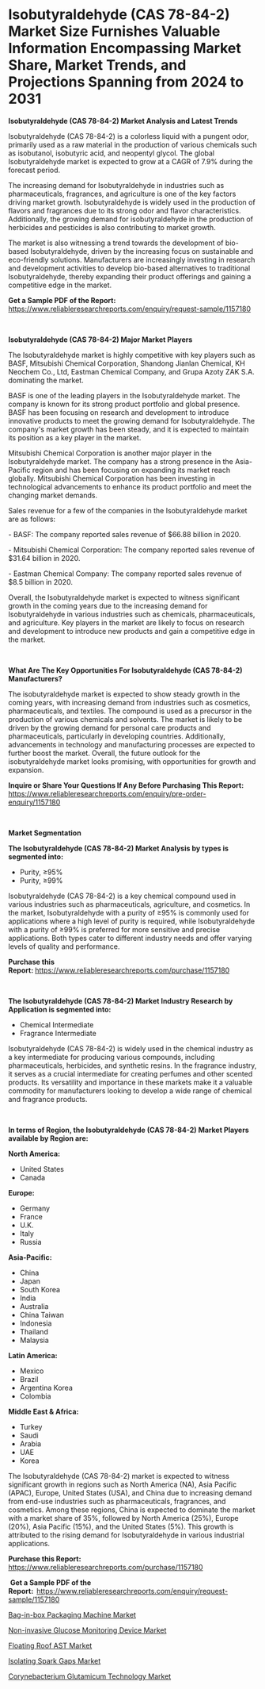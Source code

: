 <p><h1>Isobutyraldehyde (CAS 78-84-2) Market Size Furnishes Valuable Information Encompassing Market Share, Market Trends, and Projections Spanning from 2024 to 2031</h1></p><p><strong>Isobutyraldehyde (CAS 78-84-2) Market Analysis and Latest Trends</strong></p>
<p><p>Isobutyraldehyde (CAS 78-84-2) is a colorless liquid with a pungent odor, primarily used as a raw material in the production of various chemicals such as isobutanol, isobutyric acid, and neopentyl glycol. The global Isobutyraldehyde market is expected to grow at a CAGR of 7.9% during the forecast period.</p><p>The increasing demand for Isobutyraldehyde in industries such as pharmaceuticals, fragrances, and agriculture is one of the key factors driving market growth. Isobutyraldehyde is widely used in the production of flavors and fragrances due to its strong odor and flavor characteristics. Additionally, the growing demand for isobutyraldehyde in the production of herbicides and pesticides is also contributing to market growth.</p><p>The market is also witnessing a trend towards the development of bio-based Isobutyraldehyde, driven by the increasing focus on sustainable and eco-friendly solutions. Manufacturers are increasingly investing in research and development activities to develop bio-based alternatives to traditional Isobutyraldehyde, thereby expanding their product offerings and gaining a competitive edge in the market.</p></p>
<p><strong>Get a Sample PDF of the Report:&nbsp;</strong> <a href="https://www.reliableresearchreports.com/enquiry/request-sample/1157180">https://www.reliableresearchreports.com/enquiry/request-sample/1157180</a></p>
<p>&nbsp;</p>
<p><strong>Isobutyraldehyde (CAS 78-84-2) Major Market Players</strong></p>
<p><p>The Isobutyraldehyde market is highly competitive with key players such as BASF, Mitsubishi Chemical Corporation, Shandong Jianlan Chemical, KH Neochem Co., Ltd, Eastman Chemical Company, and Grupa Azoty ZAK S.A. dominating the market.</p><p>BASF is one of the leading players in the Isobutyraldehyde market. The company is known for its strong product portfolio and global presence. BASF has been focusing on research and development to introduce innovative products to meet the growing demand for Isobutyraldehyde. The company's market growth has been steady, and it is expected to maintain its position as a key player in the market.</p><p>Mitsubishi Chemical Corporation is another major player in the Isobutyraldehyde market. The company has a strong presence in the Asia-Pacific region and has been focusing on expanding its market reach globally. Mitsubishi Chemical Corporation has been investing in technological advancements to enhance its product portfolio and meet the changing market demands.</p><p>Sales revenue for a few of the companies in the Isobutyraldehyde market are as follows:</p><p>- BASF: The company reported sales revenue of $66.88 billion in 2020.</p><p>- Mitsubishi Chemical Corporation: The company reported sales revenue of $31.64 billion in 2020.</p><p>- Eastman Chemical Company: The company reported sales revenue of $8.5 billion in 2020.</p><p>Overall, the Isobutyraldehyde market is expected to witness significant growth in the coming years due to the increasing demand for Isobutyraldehyde in various industries such as chemicals, pharmaceuticals, and agriculture. Key players in the market are likely to focus on research and development to introduce new products and gain a competitive edge in the market.</p></p>
<p>&nbsp;</p>
<p><strong>What Are The Key Opportunities For Isobutyraldehyde (CAS 78-84-2) Manufacturers?</strong></p>
<p><p>The isobutyraldehyde market is expected to show steady growth in the coming years, with increasing demand from industries such as cosmetics, pharmaceuticals, and textiles. The compound is used as a precursor in the production of various chemicals and solvents. The market is likely to be driven by the growing demand for personal care products and pharmaceuticals, particularly in developing countries. Additionally, advancements in technology and manufacturing processes are expected to further boost the market. Overall, the future outlook for the isobutyraldehyde market looks promising, with opportunities for growth and expansion.</p></p>
<p><strong>Inquire or Share Your Questions If Any Before Purchasing This Report:</strong> <a href="https://www.reliableresearchreports.com/enquiry/pre-order-enquiry/1157180">https://www.reliableresearchreports.com/enquiry/pre-order-enquiry/1157180</a></p>
<p>&nbsp;</p>
<p><strong>Market Segmentation</strong></p>
<p><strong>The Isobutyraldehyde (CAS 78-84-2) Market Analysis by types is segmented into:</strong></p>
<p><ul><li>Purity, ≥95%</li><li>Purity, ≥99%</li></ul></p>
<p><p>Isobutyraldehyde (CAS 78-84-2) is a key chemical compound used in various industries such as pharmaceuticals, agriculture, and cosmetics. In the market, Isobutyraldehyde with a purity of ≥95% is commonly used for applications where a high level of purity is required, while Isobutyraldehyde with a purity of ≥99% is preferred for more sensitive and precise applications. Both types cater to different industry needs and offer varying levels of quality and performance.</p></p>
<p><strong>Purchase this Report:&nbsp;</strong><a href="https://www.reliableresearchreports.com/purchase/1157180">https://www.reliableresearchreports.com/purchase/1157180</a></p>
<p>&nbsp;</p>
<p><strong>The Isobutyraldehyde (CAS 78-84-2) Market Industry Research by Application is segmented into:</strong></p>
<p><ul><li>Chemical Intermediate</li><li>Fragrance Intermediate</li></ul></p>
<p><p>Isobutyraldehyde (CAS 78-84-2) is widely used in the chemical industry as a key intermediate for producing various compounds, including pharmaceuticals, herbicides, and synthetic resins. In the fragrance industry, it serves as a crucial intermediate for creating perfumes and other scented products. Its versatility and importance in these markets make it a valuable commodity for manufacturers looking to develop a wide range of chemical and fragrance products.</p></p>
<p>&nbsp;</p>
<p><strong>In terms of Region, the Isobutyraldehyde (CAS 78-84-2) Market Players available by Region are:</strong></p>
<p>
    <p> <strong> North America: </strong>
        <ul>
            <li>United States</li>
            <li>Canada</li>
        </ul>
        </p> 
    <p> <strong> Europe: </strong>
        <ul>
            <li>Germany</li>
            <li>France</li>
            <li>U.K.</li>
            <li>Italy</li>
            <li>Russia</li>
        </ul>
        </p> 
    <p> <strong> Asia-Pacific: </strong>
        <ul>
            <li>China</li>
            <li>Japan</li>
            <li>South Korea</li>
            <li>India</li>
            <li>Australia</li>
            <li>China Taiwan</li>
            <li>Indonesia</li>
            <li>Thailand</li>
            <li>Malaysia</li>
        </ul>
        </p> 
    <p> <strong> Latin America: </strong>
        <ul>
            <li>Mexico</li>
            <li>Brazil</li>
            <li>Argentina Korea</li>
            <li>Colombia</li>
        </ul>
        </p> 
    <p> <strong> Middle East & Africa: </strong>
        <ul>
            <li>Turkey</li>
            <li>Saudi</li>
            <li>Arabia</li>
            <li>UAE</li>
            <li>Korea</li>
        </ul>
    </p>
    </p>
<p><p>The Isobutyraldehyde (CAS 78-84-2) market is expected to witness significant growth in regions such as North America (NA), Asia Pacific (APAC), Europe, United States (USA), and China due to increasing demand from end-use industries such as pharmaceuticals, fragrances, and cosmetics. Among these regions, China is expected to dominate the market with a market share of 35%, followed by North America (25%), Europe (20%), Asia Pacific (15%), and the United States (5%). This growth is attributed to the rising demand for Isobutyraldehyde in various industrial applications.</p></p>
<p><strong>Purchase this Report: </strong><a href="https://www.reliableresearchreports.com/purchase/1157180">https://www.reliableresearchreports.com/purchase/1157180</a></p>
<p>&nbsp;<strong>Get a Sample PDF of the Report:&nbsp;&nbsp;</strong><a href="https://www.reliableresearchreports.com/enquiry/request-sample/1157180">https://www.reliableresearchreports.com/enquiry/request-sample/1157180</a></p>
<p><strong></strong></p>
<p><p><a href="https://github.com/mohamedbakry57/Market-Research-Report-List-1/blob/main/bag-in-box-packaging-machine-market.md">Bag-in-box Packaging Machine Market</a></p><p><a href="https://github.com/mahnoor2003/Market-Research-Report-List-3/blob/main/non-invasive-glucose-monitoring-device-market.md">Non-invasive Glucose Monitoring Device Market</a></p><p><a href="https://github.com/BryceTownsendr/Market-Research-Report-List-3/blob/main/floating-roof-ast-market.md">Floating Roof AST Market</a></p><p><a href="https://issuu.com/reportprime-2/docs/isolating-spark-gaps-market-size-2030.pptx">Isolating Spark Gaps Market</a></p><p><a href="https://issuu.com/reportprime-2/docs/corynebacterium-glutamicum-technology-market-size-">Corynebacterium Glutamicum Technology Market</a></p></p>